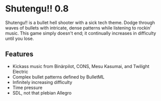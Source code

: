 Shutengu!! 0.8
==============

Shutengu!! is a bullet hell shooter with a sick tech theme. Dodge through waves of bullets with intricate, dense patterns while listening to rockin' music. This game simply doesn't end; it continually increases in difficulty until you lose.

Features
--------
* Kickass music from Binärpilot, CONS, Mesu Kasumai, and Twilight Electric
* Complex bullet patterns defined by BulletML
* Infinitely increasing difficulty
* Time pressure
* SDL, not that plebian Allegro
